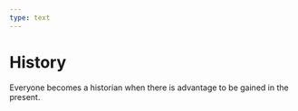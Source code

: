 ```yaml
---
type: text
---
```

# History

Everyone becomes a historian when there is advantage to be gained in the present. 